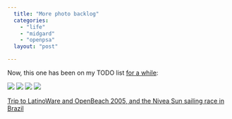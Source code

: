 ```yaml
---
  title: "More photo backlog"
  categories: 
    - "life"
    - "midgard"
    - "openpsa"
  layout: "post"

---
```

Now, this one has been on my TODO list [for a while][1]: 

<a href="http://www.flickr.com/photos/bergie/315931931/in/set-72157594408754436/"><img src="http://static.flickr.com/99/315931931_16117494e3_s.jpg" /></a>
<a href="http://www.flickr.com/photos/bergie/315937171/in/set-72157594408754436/"><img src="http://static.flickr.com/105/315937171_38f9260fff_s.jpg" /></a>
<a href="http://www.flickr.com/photos/bergie/315953957/in/set-72157594408754436/"><img src="http://static.flickr.com/102/315953957_161e667e1a_s.jpg" /></a>
<a href="http://www.flickr.com/photos/bergie/315960641/in/set-72157594408754436/"><img src="http://static.flickr.com/105/315960641_f12136de2d_s.jpg" /></a>

[Trip to LatinoWare and OpenBeach 2005, and the Nivea Sun sailing race in Brazil][2]

[1]: http://bergie.iki.fi/blog/updates-from-florianopolis.html
[2]: http://www.flickr.com/photos/bergie/sets/72157594408754436/